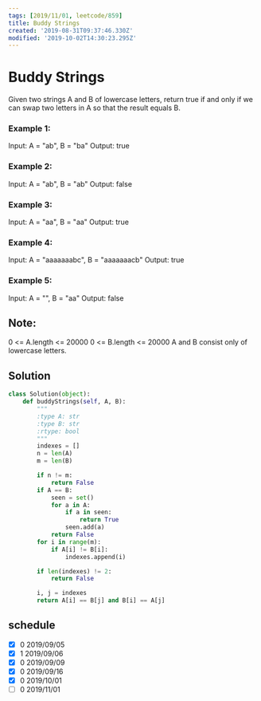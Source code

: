 ```yaml
---
tags: [2019/11/01, leetcode/859]
title: Buddy Strings
created: '2019-08-31T09:37:46.330Z'
modified: '2019-10-02T14:30:23.295Z'
---
```


# Buddy Strings

Given two strings A and B of lowercase letters, return true if and only if we can swap two letters in A so that the result equals B.


### Example 1:

Input: A = "ab", B = "ba"
Output: true

### Example 2:

Input: A = "ab", B = "ab"
Output: false

### Example 3:

Input: A = "aa", B = "aa"
Output: true

### Example 4:

Input: A = "aaaaaaabc", B = "aaaaaaacb"
Output: true

### Example 5:

Input: A = "", B = "aa"
Output: false


## Note:

0 <= A.length <= 20000
0 <= B.length <= 20000
A and B consist only of lowercase letters.

## Solution

```python
class Solution(object):
    def buddyStrings(self, A, B):
        """
        :type A: str
        :type B: str
        :rtype: bool
        """
        indexes = []
        n = len(A)
        m = len(B)

        if n != m:
            return False
        if A == B:
            seen = set()
            for a in A:
                if a in seen:
                    return True
                seen.add(a)
            return False
        for i in range(m):
            if A[i] != B[i]:
                indexes.append(i)

        if len(indexes) != 2:
            return False

        i, j = indexes
        return A[i] == B[j] and B[i] == A[j]
```

## schedule

* [x] 0 2019/09/05
* [x] 1 2019/09/06
* [x] 0 2019/09/09
* [x] 0 2019/09/16
* [x] 0 2019/10/01
* [ ] 0 2019/11/01

